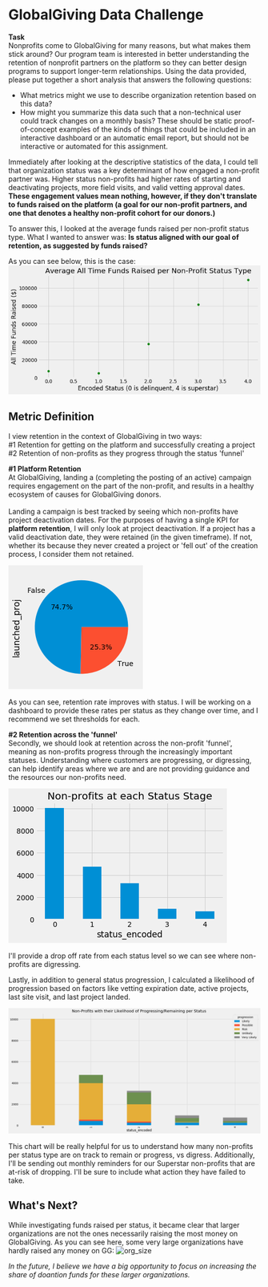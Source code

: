 # GlobalGiving Data Challenge

<strong>Task</strong><br>
Nonprofits come to GlobalGiving for many reasons, but what makes them stick around? Our program team is interested in better understanding the retention of nonprofit partners on the platform so they can better design programs to support longer-term relationships. Using the data provided, please put together a short analysis that answers the following questions:
* What metrics might we use to describe organization retention based on this data?
* How might you summarize this data such that a non-technical user could track
changes on a monthly basis? These should be static proof-of-concept examples of the kinds of things that could be included in an interactive dashboard or an automatic email report, but should not be interactive or automated for this assignment.


Immediately after looking at the descriptive statistics of the data, I could tell that organization status was a key determinant of how engaged a non-profit partner was. Higher status non-profits had higher rates of starting and deactivating projects, more field visits, and valid vetting approval dates. **These engagement values mean nothing, however, if they don't translate to funds raised on the platform (a goal for our non-profit partners, and one that denotes a healthy non-profit cohort for our donors.)** 

To answer this, I looked at the average funds raised per non-profit status type. What I wanted to answer was: **Is status aligned with our goal of retention, as suggested by funds raised?**

As you can see below, this is the case:
![funds_raised](all_funds_raised.png)

## Metric Definition
I view retention in the context of GlobalGiving in two ways:<br>
#1 Retention for getting on the platform and successfully creating a project
#2 Retention of non-profits as they progress through the status 'funnel'

**#1 Platform Retention**<br>
At GlobalGiving, landing a (completing the posting of an active) campaign requires engagement on the part of the non-profit, and results in a healthy ecosystem of causes for GlobalGiving donors.<br><br> Landing a campaign is best tracked by seeing which non-profits have project deactivation dates. For the purposes of having a single KPI for **platform retention**, I will only look at project deactivation. If a project has a valid deactivation date, they were retained (in the given timeframe). If not, whether its because they never created a project or 'fell out' of the creation process, I consider them not retained.

![retention_rate](retention_by_status_3.png)

As you can see, retention rate improves with status. I will be working on a dashboard to provide these rates per status as they change over time, and I recommend we set thresholds for each.

**#2 Retention across the 'funnel'**<br>
Secondly, we should look at retention across the non-profit 'funnel', meaning as non-profits progress through the increasingly important statuses. Understanding where customers are progressing, or digressing, can help identify areas where we are and are not providing guidance and the resources our non-profits need.

![non_profit_status](non_profit_status_count.png)

I'll provide a drop off rate from each status level so we can see where non-profits are digressing.

Lastly, in addition to general status progression, I calculated a likelihood of progression based on factors like vetting expiration date, active projects, last site visit, and last project landed.

![non_profit_progression](non_profit_progress_likelihood.png)

This chart will be really helpful for us to understand how many non-profits per status type are on track to remain or progress, vs digress. Additionally, I'll be sending out monthly reminders for our Superstar non-profits that are at-risk of dropping. I'll be sure to include what action they have failed to take.

## What's Next?

While investigating funds raised per status, it became clear that larger organizations are not the ones necessarily raising the most money on GlobalGiving. As you can see here, some very large organizations have hardly raised any money on GG:
![org_size](org_size_donations.jpg)

<i>In the future, I believe we have a big opportunity to focus on increasing the share of doantion funds for these larger organizations.</i>
